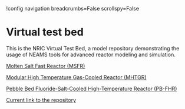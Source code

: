 !config navigation breadcrumbs=False scrollspy=False

# Virtual test bed

This is the NRIC Virtual Test Bed, a model repository demonstrating the usage
of NEAMS tools for advanced reactor modeling and simulation.

[Molten Salt Fast Reactor (MSFR)](msfr/index.md)

[Modular High Temperature Gas-Cooled Reactor (MHTGR)](mhtgr/index.md)

[Pebble Bed Fluoride-Salt-Cooled High-Temperature Reactor (PB-FHR)](pbfhr/index.md)

[Current link to the repository](https://gitlab.software.inl.gov/idaholab/virtual_test_bed)
